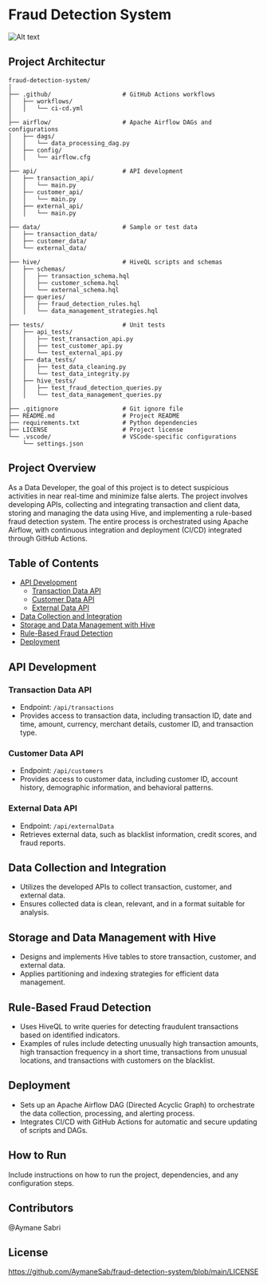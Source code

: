 # Fraud Detection System

![Alt text](https://miro.medium.com/v2/resize:fit:1400/0*aH57NAkEfKj0zLoj.jpg)

## Project Architectur 
```
fraud-detection-system/
│
├── .github/                    # GitHub Actions workflows
│   ├── workflows/
│   │   └── ci-cd.yml
│
├── airflow/                    # Apache Airflow DAGs and configurations
│   ├── dags/
│   │   └── data_processing_dag.py
│   ├── config/
│   │   └── airflow.cfg
│
├── api/                        # API development
│   ├── transaction_api/
│   │   └── main.py
│   ├── customer_api/
│   │   └── main.py
│   ├── external_api/
│   │   └── main.py
│
├── data/                       # Sample or test data
│   ├── transaction_data/
│   ├── customer_data/
│   └── external_data/
│
├── hive/                       # HiveQL scripts and schemas
│   ├── schemas/
│   │   ├── transaction_schema.hql
│   │   ├── customer_schema.hql
│   │   └── external_schema.hql
│   ├── queries/
│   │   ├── fraud_detection_rules.hql
│   │   └── data_management_strategies.hql
│
├── tests/                      # Unit tests
│   ├── api_tests/
│   │   ├── test_transaction_api.py
│   │   ├── test_customer_api.py
│   │   └── test_external_api.py
│   ├── data_tests/
│   │   ├── test_data_cleaning.py
│   │   └── test_data_integrity.py
│   ├── hive_tests/
│   │   ├── test_fraud_detection_queries.py
│   │   └── test_data_management_queries.py
│
├── .gitignore                  # Git ignore file
├── README.md                   # Project README
├── requirements.txt            # Python dependencies
├── LICENSE                     # Project license
└── .vscode/                    # VSCode-specific configurations
    └── settings.json
```

## Project Overview

As a Data Developer, the goal of this project is to detect suspicious activities in near real-time and minimize false alerts. The project involves developing APIs, collecting and integrating transaction and client data, storing and managing the data using Hive, and implementing a rule-based fraud detection system. The entire process is orchestrated using Apache Airflow, with continuous integration and deployment (CI/CD) integrated through GitHub Actions.

## Table of Contents

- [API Development](#api-development)
  - [Transaction Data API](#transaction-data-api)
  - [Customer Data API](#customer-data-api)
  - [External Data API](#external-data-api)
- [Data Collection and Integration](#data-collection-and-integration)
- [Storage and Data Management with Hive](#storage-and-data-management-with-hive)
- [Rule-Based Fraud Detection](#rule-based-fraud-detection)
- [Deployment](#deployment)

## API Development

### Transaction Data API

- Endpoint: `/api/transactions`
- Provides access to transaction data, including transaction ID, date and time, amount, currency, merchant details, customer ID, and transaction type.

### Customer Data API

- Endpoint: `/api/customers`
- Provides access to customer data, including customer ID, account history, demographic information, and behavioral patterns.

### External Data API

- Endpoint: `/api/externalData`
- Retrieves external data, such as blacklist information, credit scores, and fraud reports.

## Data Collection and Integration

- Utilizes the developed APIs to collect transaction, customer, and external data.
- Ensures collected data is clean, relevant, and in a format suitable for analysis.

## Storage and Data Management with Hive

- Designs and implements Hive tables to store transaction, customer, and external data.
- Applies partitioning and indexing strategies for efficient data management.

## Rule-Based Fraud Detection

- Uses HiveQL to write queries for detecting fraudulent transactions based on identified indicators.
- Examples of rules include detecting unusually high transaction amounts, high transaction frequency in a short time, transactions from unusual locations, and transactions with customers on the blacklist.

## Deployment

- Sets up an Apache Airflow DAG (Directed Acyclic Graph) to orchestrate the data collection, processing, and alerting process.
- Integrates CI/CD with GitHub Actions for automatic and secure updating of scripts and DAGs.

## How to Run

Include instructions on how to run the project, dependencies, and any configuration steps.

## Contributors

@Aymane Sabri
## License

https://github.com/AymaneSab/fraud-detection-system/blob/main/LICENSE

